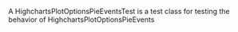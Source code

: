 A HighchartsPlotOptionsPieEventsTest is a test class for testing the behavior of HighchartsPlotOptionsPieEvents
